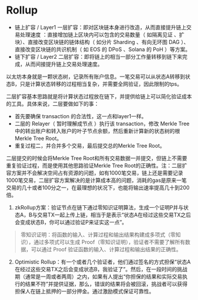 # Rollup

- 链上扩容 / Layer1 一层扩容：即对区块链本身进行改造，从而直接提升链上交易处理速度 ：直接增加链上区块内可以包含的交易数量（ 如隔离见证 、扩块）、直接改变区块链的链体结构（ 如分片 Sharding 、有向无环图 DAG ）、直接改变区块链的共识机制（ 如 EOS 的 DPoS 、Solana 的 PoH ）等方案。
- 链下扩容 / Layer2 二层扩容：即将链上的相当一部分工作量转移到链下来完成，从而间接提升链上交易处理速度。

以太坊本身就是一颗状态树，记录所有账户信息。一笔交易可以从状态A转移到状态B，只是计算状态转移的过程相当复杂，并需要全网验证，因此限制的tps。

二层扩容基本思路就是将计算状态过程放在链下，并提供给链上可以简化验证成本的工具。具体来说，二层要做如下的事：

- 首先要确保 transaction 的合法性，这一点和layer1一样。
- 二层的 Relayer（ 暂时理解成节点 ）执行该 transaction，修改 Merkle Tree 中的转出账户和转入账户的叶子节点余额，然后重新计算新的状态树的根 Merkle Tree Root。
- 重复过程二，并合并多个交易，最后提交总的Merkle Tree Root。

二层提交的时候会将Merkle Tree Root和所有交易数据一并提交，但链上不需要重复验证过程，而是使用其他思路验证Merkle Tree Root的正确性。注：二层扩容方案并不会解决空间占有资源的问题，如有1000笔交易，链上还是需要记录1000笔交易，二层扩容方案解决的是计算成本高的问题，消耗的gas是原来一笔交易的几十或者100分之一，在最理想的状况下，也能将输出速率提高几十到200倍。

1. zkRollup方案：验证节点在链下通过零知识证明算法，生成一个证明P并与状态A，B与交易TX一起上传上链，相当于是表示“状态A在经过这些交易TX之后会变成状态B，你可以通过验证P来证实这一点”。

> 零知识证明：将函数的输入、计算过程和输出结果构建成多项式（零知识），通过多项式可以生成 Proof（零知识证明），验证者不需要了解所有数据，可以通过 Proof 验证函数的输入、计算过程和输出结果的正确性。
> 

2. Optimistic Rollup：有一个或者几个验证者，他们通过签名的方式担保“状态A在经过这些交易TX之后会变成状态B，我验证了”。然后，在一段时间的挑战期（通常是一周或者两周）之内，如果有人提出“你担保的结果和实际交易执行的结果不符”并提供证据，那么，错误的结果将会被回滚，挑战者可以获得担保人在链上抵押的一部分押金。通过激励模式保证可靠性。
